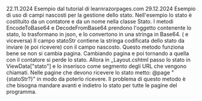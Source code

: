 22.11.2024
Esempio dal tutorial di learnrazorpages.com
29.12.2024
Esempio di uso di campi nascosti per la gestione dello stato. 
Nell'esempio lo stato è costituito da un contatore e da un nome
nella classe Stato.
I metodi EncodeToBase64 e DecodeFromBase64 prendono l'oggetto contenente
lo stato, lo trasformano in json, e lo convertono in una stringa
in Base64. ( e viceversa)
Il campo statoStr contiene la stringa codificata dello stato da 
inviare (e poi ricevere) con il campo nascosto.
Questo metodo funziona bene se non si cambia pagina. 
Cambiando pagina e poi tornando a quella con il contatore si
perde lo stato. 
Allora in _Layout.cshtml passo lo stato in ViewData["stato"] e lo inserisco
come segmento degli URL che vengono chiamati.
Nelle pagine che devono ricevere lo stato metto: @page "{statoStr?}"
in modo da poterlo ricevere.
Il problema di questo metodo è che bisogna mandare avanti e indietro lo stato
per tutte le pagine del programma.